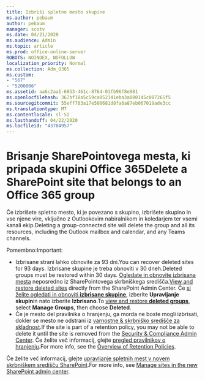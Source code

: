 ```yaml
---
title: Izbriši spletno mesto skupine
ms.author: pebaum
author: pebaum
manager: scotv
ms.date: 04/21/2020
ms.audience: Admin
ms.topic: article
ms.prod: office-online-server
ROBOTS: NOINDEX, NOFOLLOW
localization_priority: Normal
ms.collection: Adm_O365
ms.custom:
- "567"
- "5200006"
ms.assetid: aa6c2aa1-6853-461c-8764-01fb96f8e981
ms.openlocfilehash: 367bf18a5c59ca052141eba3a080145c007265f5
ms.sourcegitcommit: 55eff703a17e500681d8fa6a87eb067019ade3cc
ms.translationtype: MT
ms.contentlocale: sl-SI
ms.lasthandoff: 04/22/2020
ms.locfileid: "43704957"
---
```

# <a name="delete-a-sharepoint-site-that-belongs-to-an-office-365-group"></a><span data-ttu-id="e15d3-102">Brisanje SharePointovega mesta, ki pripada skupini Office 365</span><span class="sxs-lookup"><span data-stu-id="e15d3-102">Delete a SharePoint site that belongs to an Office 365 group</span></span>

<span data-ttu-id="e15d3-103">Če izbrišete spletno mesto, ki je povezano s skupino, izbrišete skupino in vse njene vire, vključno z Outlookovim nabiralnikom in koledarjem ter vsemi kanali ekip.</span><span class="sxs-lookup"><span data-stu-id="e15d3-103">Deleting a group-connected site will delete the group and all its resources, including the Outlook mailbox and calendar, and any Teams channels.</span></span>
  
<span data-ttu-id="e15d3-104">Pomembno:</span><span class="sxs-lookup"><span data-stu-id="e15d3-104">Important:</span></span>

- <span data-ttu-id="e15d3-105">Izbrisane strani lahko obnovite za 93 dni.</span><span class="sxs-lookup"><span data-stu-id="e15d3-105">You can recover deleted sites for 93 days.</span></span> <span data-ttu-id="e15d3-106">Izbrisane skupine je treba obnoviti v 30 dneh.</span><span class="sxs-lookup"><span data-stu-id="e15d3-106">Deleted groups must be restored within 30 days.</span></span> <span data-ttu-id="e15d3-107">[Ogledate in obnovite izbrisana mesta](https://admin.microsoft.com/sharepoint?page=recyclebin&modern=true) neposredno iz SharePointovega skrbniškega središča.</span><span class="sxs-lookup"><span data-stu-id="e15d3-107">[View and restore deleted sites](https://admin.microsoft.com/sharepoint?page=recyclebin&modern=true) directly from the SharePoint Admin Center.</span></span> <span data-ttu-id="e15d3-108">Če [si želite ogledati in obnoviti **izbrisane skupine**](https://outlook.office.com/people/group/deleted), izberite **Upravljanje skupin**in nato izberite **Izbrisano**.</span><span class="sxs-lookup"><span data-stu-id="e15d3-108">To [view and restore **deleted groups**](https://outlook.office.com/people/group/deleted), select **Manage Groups**, then choose **Deleted**.</span></span>
- <span data-ttu-id="e15d3-109">Če je mesto del pravilnika o hranjenju, ga morda ne boste mogli izbrisati, dokler se mesto ne odstrani iz [varnostne & skrbniško središče za skladnost](https://protection.office.com/?rfr=AdminCenter#/retention).</span><span class="sxs-lookup"><span data-stu-id="e15d3-109">If the site is part of a retention policy, you may not be able to delete it until the site is removed from the [Security & Compliance Admin Center](https://protection.office.com/?rfr=AdminCenter#/retention).</span></span> <span data-ttu-id="e15d3-110">Če želite več informacij, glejte [pregled pravilnikov o hranjenju](https://docs.microsoft.com/office365/securitycompliance/retention-policies#content-in-onedrive-accounts-and-sharepoint-sites).</span><span class="sxs-lookup"><span data-stu-id="e15d3-110">For more info, see the [Overview of Retention Policies](https://docs.microsoft.com/office365/securitycompliance/retention-policies#content-in-onedrive-accounts-and-sharepoint-sites).</span></span>
  
<span data-ttu-id="e15d3-111">Če želite več informacij, glejte [upravljanje spletnih mest v novem skrbniškem središču SharePoint](https://docs.microsoft.com/sharepoint/manage-sites-in-new-admin-center).</span><span class="sxs-lookup"><span data-stu-id="e15d3-111">For more info, see [Manage sites in the new SharePoint admin center](https://docs.microsoft.com/sharepoint/manage-sites-in-new-admin-center).</span></span>
